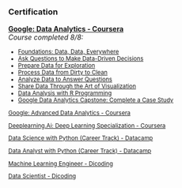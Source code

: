 ### Certification

**[Google: Data Analytics - Coursera](https://www.coursera.org/account/accomplishments/professional-cert/C8FRK8GEKAA8)**   
*Course completed 8/8:*  
<small>
- [Foundations: Data, Data, Everywhere](https://www.coursera.org/account/accomplishments/certificate/4XXUL533VS7R)
- [Ask Questions to Make Data-Driven Decisions](https://www.coursera.org/account/accomplishments/certificate/4XXUL533VS7R)
- [Prepare Data for Exploration](https://www.coursera.org/account/accomplishments/certificate/X8KU7K7QXZ9L)
- [Process Data from Dirty to Clean](https://www.coursera.org/account/accomplishments/certificate/CVR3WFVNTM9V)
- [Analyze Data to Answer Questions](https://www.coursera.org/account/accomplishments/certificate/PX4NVMSQ9TVB)
- [Share Data Through the Art of Visualization](https://www.coursera.org/account/accomplishments/certificate/WVMHZGVVCUEY)
- [Data Analysis with R Programming](https://www.coursera.org/account/accomplishments/certificate/SWBFPSUHCSHX)
- [Google Data Analytics Capstone: Complete a Case Study](https://www.coursera.org/account/accomplishments/certificate/RTYUQHVGFRGE)

 [Google: Advanced Data Analytics - Coursera](https://www.coursera.org/account/accomplishments/professional-cert/TZ2M5A7L4QPX)

 [Deeplearning.Ai: Deep Learning Specialization - Coursera]()

 [Data Science with Python (Career Track) - Datacamp]()

 [Data Analyst with Python (Career Track) - Datacamp]()

 [Machine Learning Engineer - Dicoding]()  

 [Data Scientist - Dicoding]()
